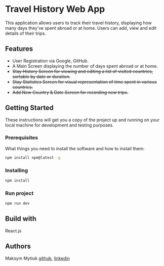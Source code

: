 # Travel History Web App

This application allows users to track their travel history, displaying how many days they've spent abroad or at home. Users can add, view and edit details of their trips.

## Features

- User Registration via Google, GitHub.
- A Main Screen displaying the number of days spent abroad or at home.
- ~~Stay History Screen for viewing and editing a list of visited countries, sortable by date or duration.~~
- ~~Stay Statistics Screen for visual representation of time spent in various countries.~~
- ~~Add New Country & Date Screen for recording new trips.~~

## Getting Started

These instructions will get you a copy of the project up and running on your local machine for development and testing purposes.

### Prerequisites

What things you need to install the software and how to install them:

```bash
npm install npm@latest -g
```

### Installing

```bash
npm install
```

### Run project

```bash
npm run dev
```

## Build with

React.js

## Authors

Maksym Mytiuk [github](https://github.com/Maksym-Mytiuk), [linkedin](https://www.linkedin.com/in/maksym-mytiuk/)
